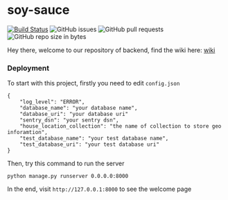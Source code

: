# soy-sauce

[![Build Status](https://travis-ci.com/new-airbnb/soy-sauce.svg?branch=master)](https://travis-ci.com/new-airbnb/soy-sauce) ![GitHub issues](https://img.shields.io/github/issues/new-airbnb/soy-sauce.svg) ![GitHub pull requests](https://img.shields.io/github/issues-pr/new-airbnb/soy-sauce.svg) ![GitHub repo size in bytes](https://img.shields.io/github/repo-size/new-airbnb/soy-sauce.svg) 

Hey there, welcome to our repository of backend, find the wiki here: [wiki](https://github.com/new-airbnb/wiki)

### Deployment

To start with this project, firstly you need to edit `config.json`

```
{
    "log_level": "ERROR",
    "database_name": "your database name",
    "database_uri": "your database uri" 
    "sentry_dsn": "your sentry dsn",
    "house_location_collection": "the name of collection to store geo inforamtion",
    "test_database_name": "your test database name",
    "test_database_uri": "your test database uri"
}
```

Then, try this command to run the server

```
python manage.py runserver 0.0.0.0:8000
```

In the end, visit ```http://127.0.0.1:8000``` to see the welcome page
